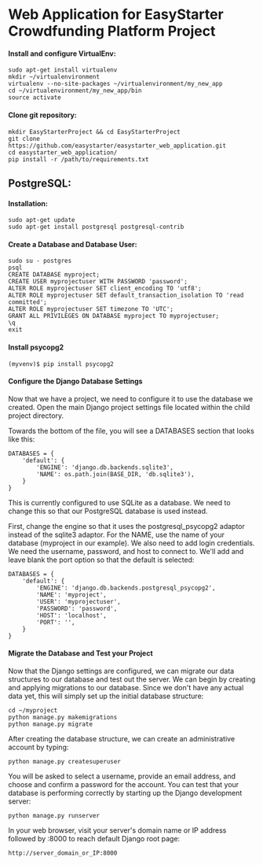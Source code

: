 # Web Application for EasyStarter Crowdfunding Platform Project

#### Install and configure VirtualEnv:

```
sudo apt-get install virtualenv
mkdir ~/virtualenvironment
virtualenv --no-site-packages ~/virtualenvironment/my_new_app
cd ~/virtualenvironment/my_new_app/bin
source activate
```
#### Clone git repository:
```
mkdir EasyStarterProject && cd EasyStarterProject
git clone https://github.com/easystarter/easystarter_web_application.git
cd easystarter_web_application/
pip install -r /path/to/requirements.txt
```

## PostgreSQL:

#### Installation:
```
sudo apt-get update
sudo apt-get install postgresql postgresql-contrib
```

#### Create a Database and Database User:

```
sudo su - postgres
psql
CREATE DATABASE myproject;
CREATE USER myprojectuser WITH PASSWORD 'password';
ALTER ROLE myprojectuser SET client_encoding TO 'utf8';
ALTER ROLE myprojectuser SET default_transaction_isolation TO 'read committed';
ALTER ROLE myprojectuser SET timezone TO 'UTC';
GRANT ALL PRIVILEGES ON DATABASE myproject TO myprojectuser;
\q
exit
```
#### Install psycopg2
```
(myvenv)$ pip install psycopg2
```
#### Configure the Django Database Settings

Now that we have a project, we need to configure it to use the database we created.
Open the main Django project settings file located within the child project directory.

Towards the bottom of the file, you will see a DATABASES section that looks like this:

```
DATABASES = {
    'default': {
        'ENGINE': 'django.db.backends.sqlite3',
        'NAME': os.path.join(BASE_DIR, 'db.sqlite3'),
    }
}
```

This is currently configured to use SQLite as a database. We need to change this so that our PostgreSQL database is used instead.

First, change the engine so that it uses the postgresql_psycopg2 adaptor instead of the sqlite3 adaptor. For the NAME, use the name of your database (myproject in our example). We also need to add login credentials. We need the username, password, and host to connect to. We'll add and leave blank the port option so that the default is selected:

```
DATABASES = {
    'default': {
        'ENGINE': 'django.db.backends.postgresql_psycopg2',
        'NAME': 'myproject',
        'USER': 'myprojectuser',
        'PASSWORD': 'password',
        'HOST': 'localhost',
        'PORT': '',
    }
}
```
#### Migrate the Database and Test your Project
Now that the Django settings are configured, we can migrate our data structures to our database and test out the server.
We can begin by creating and applying migrations to our database. Since we don't have any actual data yet, this will simply set up the initial database structure:
```
cd ~/myproject
python manage.py makemigrations
python manage.py migrate
```
After creating the database structure, we can create an administrative account by typing:
```
python manage.py createsuperuser
```
You will be asked to select a username, provide an email address, and choose and confirm a password for the account.
You can test that your database is performing correctly by starting up the Django development server:
```
python manage.py runserver
```
In your web browser, visit your server's domain name or IP address followed by :8000 to reach default Django root page:
```
http://server_domain_or_IP:8000
```